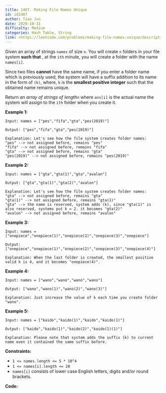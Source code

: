 ```yaml
---
title: 1487. Making File Names Unique
id: id1487
author: Tian Jun
date: 2020-10-31
difficulty: Medium
categories: Hash Table, String
link: <https://leetcode.com/problems/making-file-names-unique/description/>
---
```


Given an array of strings `names` of size `n`. You will create `n` folders in
your file system **such that** , at the `ith` minute, you will create a folder
with the name `names[i]`.

Since two files **cannot** have the same name, if you enter a folder name
which is previously used, the system will have a suffix addition to its name
in the form of `(k)`, where, `k` is the **smallest positive integer** such
that the obtained name remains unique.

Return _an array of strings of length`n`_ where `ans[i]` is the actual name
the system will assign to the `ith` folder when you create it.



**Example 1:**
            
	Input: names = ["pes","fifa","gta","pes(2019)"]    
	Output: ["pes","fifa","gta","pes(2019)"]    
	Explanation: Let's see how the file system creates folder names:    "pes" --> not assigned before, remains "pes"    "fifa" --> not assigned before, remains "fifa"    "gta" --> not assigned before, remains "gta"    "pes(2019)" --> not assigned before, remains "pes(2019)"    

**Example 2:**
            
	Input: names = ["gta","gta(1)","gta","avalon"]    
	Output: ["gta","gta(1)","gta(2)","avalon"]    
	Explanation: Let's see how the file system creates folder names:    "gta" --> not assigned before, remains "gta"    "gta(1)" --> not assigned before, remains "gta(1)"    "gta" --> the name is reserved, system adds (k), since "gta(1)" is also reserved, systems put k = 2. it becomes "gta(2)"    "avalon" --> not assigned before, remains "avalon"    

**Example 3:**
            
	Input: names = ["onepiece","onepiece(1)","onepiece(2)","onepiece(3)","onepiece"]    
	Output: ["onepiece","onepiece(1)","onepiece(2)","onepiece(3)","onepiece(4)"]    
	Explanation: When the last folder is created, the smallest positive valid k is 4, and it becomes "onepiece(4)".    

**Example 4:**
            
	Input: names = ["wano","wano","wano","wano"]    
	Output: ["wano","wano(1)","wano(2)","wano(3)"]    
	Explanation: Just increase the value of k each time you create folder "wano".    

**Example 5:**
            
	Input: names = ["kaido","kaido(1)","kaido","kaido(1)"]    
	Output: ["kaido","kaido(1)","kaido(2)","kaido(1)(1)"]    
	Explanation: Please note that system adds the suffix (k) to current name even it contained the same suffix before.    



**Constraints:**

  * `1 <= names.length <= 5 * 10^4`
  * `1 <= names[i].length <= 20`
  * `names[i]` consists of lower case English letters, digits and/or round brackets.


**Code:**

